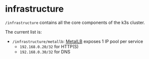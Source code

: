 # infrastructure

`/infrastructure` contains all the core components of the k3s cluster.

The current list is:

- `/infrastructure/metallb`: [MetalLB](https://metallb.io/) exposes 1 IP pool per service
  - `192.168.0.20/32` for HTTP(S)
  - `192.168.0.30/32` for DNS
